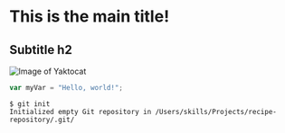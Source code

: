# This is the main title!
## Subtitle h2

![Image of Yaktocat](https://octodex.github.com/images/yaktocat.png)

``` javascript
var myVar = "Hello, world!";
```


```
$ git init
Initialized empty Git repository in /Users/skills/Projects/recipe-repository/.git/
```
